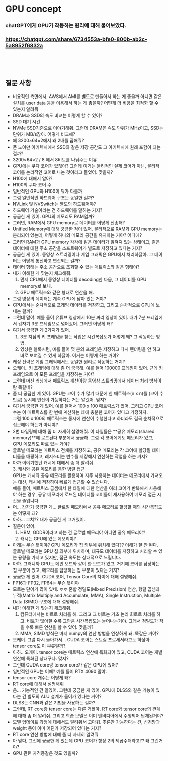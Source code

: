 # GPU concept
### chatGPT에게 GPU가 작동하는 원리에 대해 물어보았다.
### https://chatgpt.com/share/6734553a-bfe0-800b-ab2c-5a8952f6832a
### <br/><br/>

## 질문 사항
- 비용적인 측면에서, AWS에서 AMI를 별도로 만들어서 하는 게 좋을까 아니면 같은 설치를 user data 등을 이용해서 하는 게 좋을까? 어떤게 더 비용을 최적화 할 수 있는지 알려줘
- DRAM과 SSD의 속도 비교는 어떻게 할 수 있어?
- SSD 대기 시간
- NVMe SSD기준으로 이야기해줘. 그런데 DRAM은 속도 단위가 MHz이고, SSD는 단위가 MB/s잖아. 어떻게 비교해?
- 왜 3200×64×2에서 왜 2배를 곱해줘?
- 폰 노이만 아키텍처에서 SSD와 같은 저장 공간도 그 아키텍처에 원래 포함이 되는 걸까?
- 3200×64×2 / 8 에서 8비트를 나눠주는 이유
- GPU에는 쿠다 코어가 있잖아? 그런데 이거는 물리적인 실제 코어가 아닌, 물리적 코어를 논리적인 코어로 나눈 것이라고 들었어. 맞을까?
- H100에 대해서 알아?
- H100의 쿠다 코어 수
- 일반적인 GPU와 H100이 뭐가 다를까
- 그럼 일반적인 하드웨어 구조는 동일한 걸까?
- NVLink 및 NVSwitch는 별도의 하드웨어야?
- 하드웨어 기술이라는 건 하드웨어를 말하는 거지?
- 궁금한 게 있어. GPU의 메모리도 RAM일까?
- 그러면, RAM에서 GPU memory로 데이터를 어떻게 전송해?
- Unified Memory에 대해 궁금한 점이 있어. 물리적으로 RAM과 GPU memory는 분리되어 있는데, 어떻게 하나의 메모리 공간을 유지하는 거야? 어디에?
- 그러면 RAM과 GPU memory 각각에 같은 데이터가 읽혀져 있는 상태이고, 같은 데이터에 대한 주소 공간을 소프트웨어가 별도로 저장하고 있다는 거지?
- 궁금한 게 있어. 동영상 스트리밍이나 게임 그래픽은 GPU에서 처리하잖아. 그 데이터는 어떻게 통신하고 연산되는 걸까?
- 데이터 형태는 주소 공간으로 조회할 수 있는 매트릭스와 같은 형태야?
- 내가 이해한 게 맞는지 체크해줘.
  1. 먼저 CPU에서 동영상 데이터를 decoding한 다음, 그 데이터를 GPU memory로 보내. 
  2. GPU 매트릭스와 같은 형태로 연산을 해.
- 그럼 영상의 데이터는 계속 GPU에 남아 있는 거야?
- CPU에서는 순차적으로 프레임 데이터를 저장하고, 그리고 순차적으로 GPU에 보내는 걸까?
- 그런데 말야. 예를 들어 유튜브 영상에서 10분 짜리 영상이 있어. 내가 7분 프레임에서 갑자기 3분 프레임으로 넘어갔어. 그러면 어떻게 돼?
- 여기서 궁금한 게 2가지가 있어.
  1. 3분 지점의 키 프레임을 찾는 작업은 시간복잡도가 어떻게 돼? 그 작동하는 방법. 
  2. 영상은 블록처럼, 예를 들어 몇 분의 프레임은 저장하고 다시 렌더링을 안 하고 바로 보여질 수 있게 하잖아. 이거는 어떻게 하는 거야?
- 캐싱 전략은 게임 그래픽에서도 동일한 원리로 작동하는 거지?
- 오케이.. 키 프레임에 대해 좀 더 궁금해. 예를 들어 100000 프레임이 있어. 근데 키 프레임으로 이 모든 프레임을 저장하는 거야?
- 그런데 머신 러닝에서 매트릭스 계산이랑 동영상 스트리밍에서 데이터 처리 방식이랑 똑같네?
- 좀 더 궁금한 게 있어. GPU는 코어 수가 많기 때문에 한 매트릭스(n x n)를 (코어 수 만큼) 동시에 연산이 가능하다는 거는 알겠어. 맞지?
- 여기서 궁금한 게 있어. 예를 들어서 100 x 100 매트릭스가 있어. 그리고 GPU 코어 수는 이 매트릭스를 한 번에 계산하는 데에 충분한 코어가 있다고 가정하자.<br/>
  그럼 100 x 100의 매트릭스는 동시에 연산이 수행한다고 하더라도 결국 순차적으로 접근해야 하는거 아니야?
- 2번 타일링에 대해 좀 더 자세히 설명해줘. 이 타일들은 **공유 메모리(shared memory)**에 로드된다 부분에서 궁금해. 그럼 각 코어에게도 메모리가 있고, GPU 메모리도 따로 있는 거야?
- 글로벌 메모리는 매트릭스 전체를 저장하고, 공유 메모리는 각 코어에 할당될 데이터들을 매핑하고, 레지스터는 변수를 저장해서 연산하는 작업을 하는 거지?
- 아까 이야기했던 캐시에 대해서 좀 더 알려줘.<br/>
  3. 캐시와 공유 메모리를 통한 병렬 접근<br/>
  GPU는 캐시와 공유 메모리를 활용하여 자주 사용하는 데이터는 메모리에서 가져오는 대신, 캐시에 저장하여 빠르게 접근할 수 있습니다.<br/>
  예를 들어, 매트릭스 곱셈에서 한 타일에 대한 연산을 여러 코어가 반복해서 사용해야 하는 경우, 공유 메모리에 로드된 데이터를 코어들이 재사용하여 메모리 접근 시간을 줄입니다.
- 어... 갑자기 궁금한 게... 글로벌 메모리에서 공유 메모리로 할당할 때의 시간복잡도는 어떻게 돼?
- 아하... 그치?? 내가 궁금한 게 그거였어.
- 질문이 있어. <br/>
  1. HBM, GDDR이라고 하는 건 글로벌 메모리야 아니면 공유 메모리야? <br/>
  2. 캐시는 GPU에 있는 메모리야?
- 아래는 무슨 뜻이야? GPU 메모리가 칩 외부에 위치해 있다?? 이해가 잘 안 된다.<br/>
  글로벌 메모리는 GPU 칩 외부에 위치하며, 대규모 데이터를 저장하고 처리할 수 있는 용량을 가지고 있지만, 접근 속도는 상대적으로 느립니다.
- 아하. 그러니까 GPU도 메인 보드와 같이 한 보드가 있고, 거기에 코어를 담당하는 칩 부분이 있고, 메모리를 담당하는 칩 부분이 있다는 거지?
- 궁금한 게 있어. CUDA 코어, Tensor Core의 차이에 대해 설명해줘.
- FP16과 FP32, FP64는 무슨 뜻이야
- 모르는 단어가 많이 있네. ㅎㅎ 혼합 정밀도(Mixed Precision) 연산, 행렬 곱셈과 누적(Matrix Multiply and Accumulate, MMA), Single Instruction, Multiple Data (SIMD)  구조에 대해 설명해줘.
- 내가 이해한 게 맞는지 체크해줘.<br/>
  1. 컴퓨터에서는 비트로 처리를 해. 그리고 그 비트는 기초 논리 회로로 처리를 하고. 비트가 많아질 수록 그만큼 시간복잡도는 늘어나는거야. 그래서 정밀도가 작을 수록 빠른 연산을 할 수 있어. 맞을까?<br/>
  2. MMA, SIMD 방식은 마지 numpy의 연산 방법을 연상하게 돼. 똑같은 거야?
- 오케이. 그럼 다시 돌아가서... CUDA 코어는 스트림 프로세서라고도 하잖아. tensor core도 이 부류일까?
- 아하.. 오케이. tensor core는 매트릭스 연산에 특화되어 있고, CUDA 코어는 개별 연산에 특화된 상태구나. 맞지?
- 그런데 CUDA core랑 tensor core가 같은 GPU에 있어?
- 일반적인 GPU는 어때? 예를 들어 RTX 4090 말야.
- tensor core 개수는 어떻게 돼?
- RT core에 대해서 설명해줘
- 음... 기능적인 건 알겠어. 그런데 궁금한 게 있어. GPU에 DLSS와 같은 기능이 있다는 건 별도의 ALU 설계가 들어가 있다는 거야?
- DLSS는 CNN과 같은 기법을 사용하는 걸까?
- 그런데, RT core랑 tensor core는 다른 거잖아. RT core와 tensor core의 관계에 대해 좀 더 알려줘. 그리고 학습 모델은 이미 엔비디아에서 수행되어 탑재된거야?
- 모델 업데이트 과정에 대해서도 알려줘서 고마워. 추론만 가능하다는 건, 신경망과 weight 등이 이미 어딘가 저장되어 있다는 거지?
- RT core 연산 방법에 대해 좀 더 자세히 알려줘
- 아 맞다, 그전에 궁금한 게 있는데 GPU 코어가 항상 2의 제곱수더라고?? 왜 그런거야?
- GPU 관련 자격증같은 것도 있을까?
